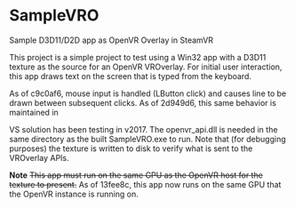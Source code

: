 # SampleVRO
Sample D3D11/D2D app as OpenVR Overlay in SteamVR

This project is a simple project to test using a Win32 app with a D3D11 texture as the source for an OpenVR VROverlay.
For initial user interaction, this app draws text on the screen that is typed from the keyboard.

As of c9c0af6, mouse input is handled (LButton click) and causes line to be drawn between subsequent clicks. As of 2d949d6, this same behavior is maintained in 

VS solution has been testing in v2017. The openvr_api.dll is needed in the same directory as the built SampleVRO.exe to run.
Note that (for debugging purposes) the texture is written to disk to verify what is sent to the VROverlay APIs.

**Note**
~~This app must run on the same GPU as the OpenVR host for the texture to present.~~ As of 13fee8c, this app now runs on the same GPU that the OpenVR instance is running on.
